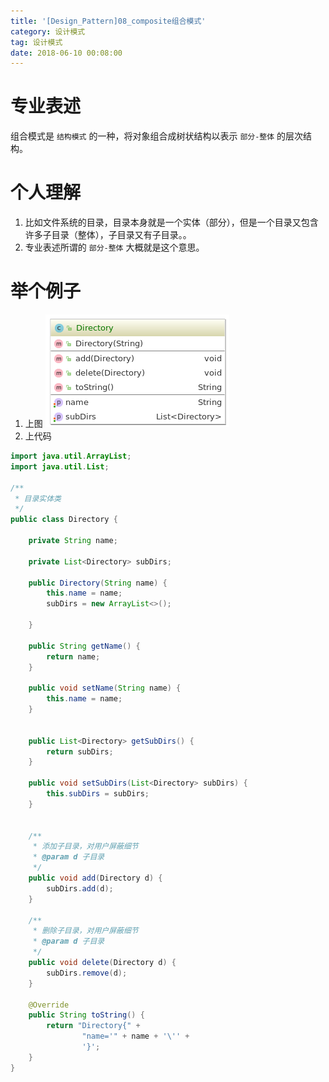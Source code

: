 ```yaml
---
title: '[Design_Pattern]08_composite组合模式'
category: 设计模式
tag: 设计模式
date: 2018-06-10 00:08:00
---
```



# 专业表述

组合模式是 `结构模式` 的一种，将对象组合成树状结构以表示 `部分-整体` 的层次结构。


# 个人理解

1. 比如文件系统的目录，目录本身就是一个实体（部分），但是一个目录又包含许多子目录（整体），子目录又有子目录。。
2. 专业表述所谓的 `部分-整体` 大概就是这个意思。


# 举个例子


1. 上图
![图片](/images/dp08_composite_01.png)
2. 上代码

```java
import java.util.ArrayList;
import java.util.List;

/**
 * 目录实体类
 */
public class Directory {

    private String name;

    private List<Directory> subDirs;

    public Directory(String name) {
        this.name = name;
        subDirs = new ArrayList<>();

    }

    public String getName() {
        return name;
    }

    public void setName(String name) {
        this.name = name;
    }


    public List<Directory> getSubDirs() {
        return subDirs;
    }

    public void setSubDirs(List<Directory> subDirs) {
        this.subDirs = subDirs;
    }


    /**
     * 添加子目录，对用户屏蔽细节
     * @param d 子目录
     */
    public void add(Directory d) {
        subDirs.add(d);
    }

    /**
     * 删除子目录，对用户屏蔽细节
     * @param d 子目录
     */
    public void delete(Directory d) {
        subDirs.remove(d);
    }

    @Override
    public String toString() {
        return "Directory{" +
                "name='" + name + '\'' +
                '}';
    }
}


```

